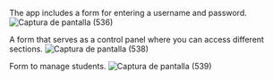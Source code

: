 The app includes a form for entering a username and password.
![Captura de pantalla (536)](https://github.com/user-attachments/assets/17d1672b-48cb-4218-8c30-554b4a3156a9)

A form that serves as a control panel where you can access different sections.
![Captura de pantalla (538)](https://github.com/user-attachments/assets/381673fe-f966-4158-9ec8-17b56b91452a)

Form to manage students.
![Captura de pantalla (539)](https://github.com/user-attachments/assets/b986dcd2-ff4c-45d9-9e70-89c4b23664b6)
